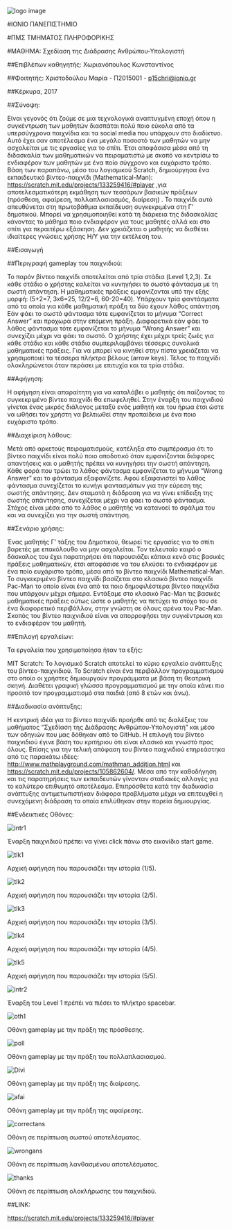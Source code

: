 ﻿![logo image](logo.jpg)

#ΙΟΝΙΟ ΠΑΝΕΠΙΣΤΗΜΙΟ
 
#ΠΜΣ ΤΜΗΜΑΤΟΣ ΠΛΗΡΟΦΟΡΙΚΗΣ
 
#ΜΑΘΗΜΑ: Σχεδίαση της Διάδρασης Ανθρώπου-Υπολογιστή 
 
##Επιβλέπων καθηγητής: Χωριανόπουλος Κωνσταντίνος 

##Φοιτητής: Χριστοδούλου Μαρία - Π2015001 - p15chri@ionio.gr  

##Κέρκυρα, 2017 

##Σύνοψη:

Είναι γεγονός  ότι ζούμε σε μια τεχνολογικά αναπτυγμένη εποχή όπου η συγκέντρωση  των μαθητών διασπάται πολύ ποιο εύκολα από τα υπερσύγχρονα παιχνίδια και τα social media που υπάρχουν στο διαδίκτυο. Αυτό έχει σαν αποτέλεσμα ένα μεγάλο ποσοστό των μαθητών να μην ασχολείται με τις εργασίες για το σπίτι. Έτσι αποφάσισα μέσα από τη διδασκαλία των μαθηματικών να πειραματιστώ με σκοπό να κεντρίσω το ενδιαφέρον των μαθητών με ένα ποίο σύγχρονο και ευχάριστο τρόπο. Βάση των παραπάνω, μέσο του λογισμικού Scratch, δημιούργησα ένα εκπαιδευτικό βίντεο-παιχνίδι (Mathematical-Man): https://scratch.mit.edu/projects/133259416/#player ,για αποτελεσματικότερη εκμάθηση των τεσσάρων βασικών πράξεων (πρόσθεση, αφαίρεση, πολλαπλασιασμός, διαίρεση) .  Το παιχνίδι αυτό απευθύνεται στη πρωτοβάθμια εκπαίδευση συγκεκριμένα στη Γ’ δημοτικού. Μπορεί να χρησιμοποιηθεί κατά τη διάρκεια της διδασκαλίας κάνοντας το μάθημα ποιο ενδιαφέρον για τους μαθητές αλλά και στο σπίτι για περαιτέρω εξάσκηση. Δεν χρειάζεται ο μαθητής να διαθέτει ιδιαίτερες γνώσεις χρήσης Η/Υ για την εκτέλεση του.

##Εισαγωγή 

##Περιγραφή gameplay του παιχνιδιού: 

Το παρόν βίντεο παιχνίδι αποτελείται από τρία στάδια (Level 1,2,3). Σε κάθε στάδιο ο χρήστης καλείται να κυνηγήσει το σωστό φάντασμα με τη σωστή απάντηση. Η μαθηματικές πράξεις εμφανίζονται υπό την εξής μορφή: (5+2=7, 3x6=25, 12/2=6, 60-20=40). Υπάρχουν τρία φαντάσματα από τα οποία για κάθε μαθηματική πράξη τα δύο έχουν λάθος απάντηση.  Εάν φάει το σωστό φάντασμα τότε εμφανίζεται το μήνυμα “Correct Answer” και προχωρά στην επόμενη πράξη. Διαφορετικά εάν φάει  το λάθος φάντασμα τότε εμφανίζεται το μήνυμα “Wrong Answer” και συνεχίζει μέχρι να φάει το σωστό. Ο χρήστης έχει μέχρι τρείς  ζωές για κάθε στάδιο και κάθε στάδιο συμπεριλαμβάνει τέσσερις  συνολικά μαθηματικές πράξεις. Για να μπορεί να κινηθεί στην πίστα χρειάζεται να χρησιμοποιεί τα τέσσερα  πλήκτρα βέλους (arrow keys). Τέλος το παιχνίδι ολοκληρώνεται όταν περάσει με επιτυχία και τα τρία στάδια.

##Αφήγηση:  

Η αφήγηση είναι απαραίτητη για να καταλάβει ο μαθητής ότι παίζοντας το συγκεκριμένο βίντεο παιχνίδι θα επωφεληθεί. Στην έναρξη του παιχνιδιού γίνεται ένας μικρός διάλογος μεταξύ ενός μαθητή και του ήρωα έτσι ώστε να ωθήσει τον χρήστη να βελτιωθεί στην προπαίδεια με ένα ποιο ευχάριστο τρόπο.  

##Διαχείριση λάθους: 

Μετά από αρκετούς πειραματισμούς, κατέληξα στο συμπέρασμα ότι το βίντεο παιχνίδι είναι πολύ ποιο αποδοτικό όταν εμφανίζονται διάφορες απαντήσεις και ο μαθητής πρέπει να κυνηγήσει την σωστή απάντηση.  Κάθε φορά που τρώει το λάθος φάντασμα εμφανίζεται το μήνυμα “Wrong Answer” και το φάντασμα εξαφανίζετε. Αφού εξαφανιστεί το λάθος φάντασμα συνεχίζεται το κυνήγι φαντασμάτων για την εύρεση της σωστής απάντησης. Δεν σταματά η διάδραση για να γίνει επίδειξη της σωστής απάντησης, συνεχίζεται μέχρι να φάει το σωστό φάντασμα.  Στόχος είναι μέσα από το λάθος ο μαθητής να κατανοεί το σφάλμα του και να συνεχίζει για την σωστή απάντηση.  

##Σενάριο χρήσης: 

Ένας μαθητής Γ’ τάξης του Δημοτικού, θεωρεί τις εργασίες για το σπίτι βαρετές με επακόλουθο να μην ασχολείται. Τον τελευταίο καιρό ο δάσκαλος του έχει παρατηρήσει ότι παρουσιάζει κάποια κενά στις βασικές πράξεις μαθηματικών, έτσι αποφάσισε να του ελκύσει το ενδιαφέρον με ένα ποίο ευχάριστο τρόπο, μέσα από το  βίντεο παιχνίδι Mathematical-Man. Το  συγκεκριμένο βίντεο παιχνίδι βασίζεται στο κλασικό βίντεο παιχνίδι Pac-Man το οποίο είναι ένα από τα ποιο δημοφιλέστερα βίντεο παιχνίδια που υπάρχουν μέχρι σήμερα. Εντάξαμε στο κλασικό Pac-Man τις βασικές μαθηματικές πράξεις ούτως ώστε ο μαθητής να πετύχει το στόχο του σε ένα διαφορετικό περιβάλλον, στην γνώστη σε όλους αρένα του Pac-Man. Σκοπός του βίντεο παιχνιδιού είναι να απορροφήσει την συγκέντρωση και το ενδιαφέρον του μαθητή.       

##Επιλογή εργαλείων: 

Τα εργαλεία που χρησιμοποίησα ήταν τα εξής: 
 
MIT Scratch: Το λογισμικό Scratch αποτελεί το κύριο εργαλείο ανάπτυξης του βίντεο-παιχνιδιού.  Το Scratch είναι ένα περιβάλλον προγραμματισμού στο οποίο οι χρήστες δημιουργούν προγράμματα με βάση τη θεατρική σκηνή. Διαθέτει γραφική γλώσσα προγραμματισμού με την οποία κάνει πιο προσιτό τον προγραμματισμό στα παιδιά (από 8 ετών και άνω).

##Διαδικασία ανάπτυξης:

Η κεντρική ιδέα για το βίντεο παιχνίδι προήρθε από τις διαλέξεις  του μαθήματος “Σχεδίαση της Διάδρασης Ανθρώπου-Υπολογιστή” και μέσο των οδηγιών που μας δόθηκαν από το GitHub. Η επιλογή του βίντεο παιχνιδιού έγινε βάση του κριτήριου ότι είναι κλασικό και γνωστό προς όλους. Επίσης για την τελική απόφαση του βίντεο παιχνιδιού επηρεάστηκα από τις παρακάτω ιδέες:  http://www.mathplayground.com/mathman_addition.html και https://scratch.mit.edu/projects/105862604/. Μέσα από την καθοδήγηση και τις παρατηρήσεις των εκπαιδευτών γίνονταν σταδιακές αλλαγές για το καλύτερο επιθυμητό αποτέλεσμα. Επιπρόσθετα κατά την διαδικασία ανάπτυξης αντιμετωπιστήκαν διάφορα προβλήματα μέχρι να επιτευχθεί η συνεχόμενη διάδραση τα οποία επιλύθηκαν στην πορεία δημιουργίας. 

##Ενδεικτικές Οθόνες:  

![intr1](intr1.jpg)

Έναρξη παιχνιδιού πρέπει να γίνει click πάνω στο εικονίδιο start game. 

![tlk1](tlk1.jpg)

Αρχική αφήγηση που παρουσιάζει την ιστορία (1/5). 

![tlk2](tlk2.jpg)

Αρχική αφήγηση που παρουσιάζει την ιστορία (2/5).

![tlk3](tlk3.jpg)

Αρχική αφήγηση που παρουσιάζει την ιστορία (3/5).

![tlk4](tlk4.jpg)

Αρχική αφήγηση που παρουσιάζει την ιστορία (4/5).

![tlk5](tlk5.jpg)

Αρχική αφήγηση που παρουσιάζει την ιστορία (5/5).

![intr2](intr2.jpg)

Έναρξη του Level 1 πρέπέι να πιέσει το πλήκτρο spacebar. 

![oth1](oth1.jpg)

Οθόνη gameplay με την πράξη της πρόσθεσης.

![poll](poll.jpg)

Οθόνη gameplay με την πράξη του πολλαπλασιασμού. 

![Divi](Divi.jpg)

Οθόνη gameplay με την πράξη της διαίρεσης. 

![afai](afai.jpg)

Οθόνη gameplay με την πράξη της αφαίρεσης.

![correctans](correctans.jpg)

Οθόνη σε περίπτωση σωστού αποτελέσματος. 

![wrongans](wrongans.jpg)

Οθόνη σε περίπτωση λανθασμένου αποτελέσματος.

![thanks](thanks.jpg)

Οθόνη σε περίπτωση ολοκλήρωσης του παιχνιδιού. 

##LINK:

https://scratch.mit.edu/projects/133259416/#player


